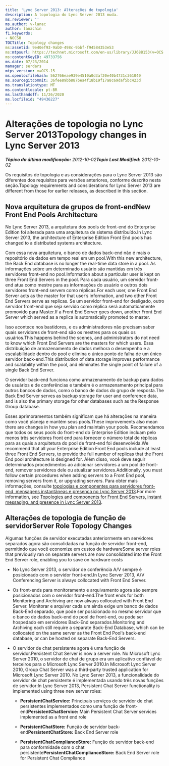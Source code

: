 ```yaml
---
title: 'Lync Server 2013: Alterações de topologia'
description: A topologia do Lync Server 2013 muda.
ms.reviewer: ''
ms.author: v-lanac
author: lanachin
f1.keywords:
- NOCSH
TOCTitle: Topology changes
ms:assetid: 9e40ef93-9ab0-498c-9bbf-f94584353e53
ms:mtpsurl: https://technet.microsoft.com/en-us/library/JJ688153(v=OCS.15)
ms:contentKeyID: 49733756
ms.date: 07/23/2014
manager: serdars
mtps_version: v=OCS.15
ms.openlocfilehash: 562766eae939e4510a0d3af20e40b4731c361040
ms.sourcegitcommit: 36fee89bb887bea4f18b19f17a8c69daf5bc423d
ms.translationtype: MT
ms.contentlocale: pt-BR
ms.lasthandoff: 11/26/2020
ms.locfileid: "49436227"
---
```

# <a name="topology-changes-in-lync-server-2013"></a><span data-ttu-id="5358d-103">Alterações de topologia no Lync Server 2013</span><span class="sxs-lookup"><span data-stu-id="5358d-103">Topology changes in Lync Server 2013</span></span>

<div data-xmlns="http://www.w3.org/1999/xhtml">

<div class="topic" data-xmlns="http://www.w3.org/1999/xhtml" data-msxsl="urn:schemas-microsoft-com:xslt" data-cs="https://msdn.microsoft.com/">

<div data-asp="https://msdn2.microsoft.com/asp">



</div>

<div id="mainSection">

<div id="mainBody"><span data-ttu-id="5358d-104">

<span> </span></span><span class="sxs-lookup"><span data-stu-id="5358d-104">

<span> </span></span></span>

<span data-ttu-id="5358d-105">_**Tópico da última modificação:** 2012-10-02_</span><span class="sxs-lookup"><span data-stu-id="5358d-105">_**Topic Last Modified:** 2012-10-02_</span></span>

<span data-ttu-id="5358d-106">Os requisitos de topologia e as considerações para o Lync Server 2013 são diferentes dos requisitos para versões anteriores, conforme descrito nesta seção.</span><span class="sxs-lookup"><span data-stu-id="5358d-106">Topology requirements and considerations for Lync Server 2013 are different from those for earlier releases, as described in this section.</span></span>

<div>

## <a name="new-front-end-pools-architecture"></a><span data-ttu-id="5358d-107">Nova arquitetura de grupos de front-end</span><span class="sxs-lookup"><span data-stu-id="5358d-107">New Front End Pools Architecture</span></span>

<span data-ttu-id="5358d-108">No Lync Server 2013, a arquitetura dos pools de front-end do Enterprise Edition foi alterada para uma arquitetura de sistema distribuído.</span><span class="sxs-lookup"><span data-stu-id="5358d-108">In Lync Server 2013, the architecture of Enterprise Edition Front End pools has changed to a distributed systems architecture.</span></span>

<span data-ttu-id="5358d-109">Com essa nova arquitetura, o banco de dados back-end não é mais o repositório de dados em tempo real em um pool.</span><span class="sxs-lookup"><span data-stu-id="5358d-109">With this new architecture, the Back End database is no longer the real-time data store in a pool.</span></span> <span data-ttu-id="5358d-110">As informações sobre um determinado usuário são mantidas em três servidores front-end no pool.</span><span class="sxs-lookup"><span data-stu-id="5358d-110">Information about a particular user is kept on three Front End Servers in the pool.</span></span> <span data-ttu-id="5358d-111">Para cada usuário, um servidor front-end atua como mestre para as informações do usuário e outros dois servidores front-end servem como réplicas.</span><span class="sxs-lookup"><span data-stu-id="5358d-111">For each user, one Front End Server acts as the master for that user’s information, and two other Front End Servers serve as replicas.</span></span> <span data-ttu-id="5358d-112">Se um servidor front-end for desligado, outro servidor front-end que seja servido como réplica será automaticamente promovido para Master.</span><span class="sxs-lookup"><span data-stu-id="5358d-112">If a Front End Server goes down, another Front End Server which served as a replica is automatically promoted to master.</span></span>

<span data-ttu-id="5358d-113">Isso acontece nos bastidores, e os administradores não precisam saber quais servidores de front-end são os mestres para os quais os usuários.</span><span class="sxs-lookup"><span data-stu-id="5358d-113">This happens behind the scenes, and administrators do not need to know which Front End Servers are the masters for which users.</span></span> <span data-ttu-id="5358d-114">Essa distribuição de armazenamento de dados melhora o desempenho e a escalabilidade dentro do pool e elimina o único ponto de falha de um único servidor back-end.</span><span class="sxs-lookup"><span data-stu-id="5358d-114">This distribution of data storage improves performance and scalability within the pool, and eliminates the single point of failure of a single Back End Server.</span></span>

<span data-ttu-id="5358d-115">O servidor back-end funciona como armazenamento de backup para dados de usuários e de conferências e também é o armazenamento principal para outros bancos de dados, como o banco de dados do grupo de resposta.</span><span class="sxs-lookup"><span data-stu-id="5358d-115">The Back End Server serves as backup storage for user and conference data, and is also the primary storage for other databases such as the Response Group database.</span></span>

<span data-ttu-id="5358d-116">Esses aprimoramentos também significam que há alterações na maneira como você planeja e mantém seus pools.</span><span class="sxs-lookup"><span data-stu-id="5358d-116">These improvements also mean there are changes in how you plan and maintain your pools.</span></span> <span data-ttu-id="5358d-117">Recomendamos que todos os seus pools do front-end do Enterprise Edition incluam pelo menos três servidores front end para fornecer o número total de réplicas para as quais a arquitetura do pool de front-end foi desenvolvida.</span><span class="sxs-lookup"><span data-stu-id="5358d-117">We recommend that all your Enterprise Edition Front End pools include at least three Front End Servers, to provide the full number of replicas that the Front End pool architecture is designed for.</span></span> <span data-ttu-id="5358d-118">Além disso, você deve seguir determinados procedimentos ao adicionar servidores a um pool de front-end, remover servidores dele ou atualizar servidores.</span><span class="sxs-lookup"><span data-stu-id="5358d-118">Additionally, you must follow certain procedures when adding servers to a Front End pool, removing servers from it, or upgrading servers.</span></span> <span data-ttu-id="5358d-119">Para obter mais informações, consulte [topologias e componentes para servidores front-end, mensagens instantâneas e presença no Lync Server 2013](lync-server-2013-topologies-and-components-for-front-end-servers-instant-messaging-and-presence.md).</span><span class="sxs-lookup"><span data-stu-id="5358d-119">For more information, see [Topologies and components for Front End Servers, instant messaging, and presence in Lync Server 2013](lync-server-2013-topologies-and-components-for-front-end-servers-instant-messaging-and-presence.md).</span></span>

<div>

## <a name="server-role-topology-changes"></a><span data-ttu-id="5358d-120">Alterações de topologia de função de servidor</span><span class="sxs-lookup"><span data-stu-id="5358d-120">Server Role Topology Changes</span></span>

<span data-ttu-id="5358d-121">Algumas funções de servidor executadas anteriormente em servidores separados agora são consolidadas na função de servidor front-end, permitindo que você economize em custos de hardware</span><span class="sxs-lookup"><span data-stu-id="5358d-121">Some server roles that previously ran on separate servers are now consolidated into the Front End Server role, enabling you to save on hardware costs</span></span>

  - <span data-ttu-id="5358d-122">No Lync Server 2013, o servidor de conferência A/V sempre é posicionado com o servidor front-end.</span><span class="sxs-lookup"><span data-stu-id="5358d-122">In Lync Server 2013, A/V Conferencing Server is always collocated with Front End Server.</span></span>

  - <span data-ttu-id="5358d-123">Os front-ends para monitoramento e arquivamento agora são sempre posicionados com o servidor front-end.</span><span class="sxs-lookup"><span data-stu-id="5358d-123">The front ends for both Monitoring and Archiving are now always collocated with Front End Server.</span></span> <span data-ttu-id="5358d-124">Monitorar e arquivar cada um ainda exige um banco de dados Back-End separado, que pode ser posicionado no mesmo servidor que o banco de dados back-end do pool de front-end, ou pode ser hospedado em servidores Back-End separados.</span><span class="sxs-lookup"><span data-stu-id="5358d-124">Monitoring and Archiving each still require a separate Back-End Database, which can be collocated on the same server as the Front End Pool’s back-end database, or can be hosted on separate Back-End Servers.</span></span>

  - <span data-ttu-id="5358d-125">O servidor de chat persistente agora é uma função de servidor.</span><span class="sxs-lookup"><span data-stu-id="5358d-125">Persistent Chat Server is now a server role.</span></span> <span data-ttu-id="5358d-126">No Microsoft Lync Server 2010, o servidor de chat de grupo era um aplicativo confiável de terceiros para o Microsoft Lync Server 2010.</span><span class="sxs-lookup"><span data-stu-id="5358d-126">In Microsoft Lync Server 2010, Group Chat Server was a third-party trusted application for Microsoft Lync Server 2010.</span></span> <span data-ttu-id="5358d-127">No Lync Server 2013, a funcionalidade do servidor de chat persistente é implementada usando três novas funções de servidor:</span><span class="sxs-lookup"><span data-stu-id="5358d-127">In Lync Server 2013, Persistent Chat Server functionality is implemented using three new server roles:</span></span>
    
      - <span data-ttu-id="5358d-128">**PersistentChatService:** Principais serviços de servidor de chat persistentes implementados como uma função de front-end</span><span class="sxs-lookup"><span data-stu-id="5358d-128">**PersistentChatService:** Main Persistent Chat Server services implemented as a front end role</span></span>
    
      - <span data-ttu-id="5358d-129">**PersistentChatStore:** Função de servidor back-end</span><span class="sxs-lookup"><span data-stu-id="5358d-129">**PersistentChatStore:** Back End Server role</span></span>
    
      - <span data-ttu-id="5358d-130">**PersistentChatComplianceStore:** Função de servidor back-end para conformidade com o chat persistente</span><span class="sxs-lookup"><span data-stu-id="5358d-130">**PersistentChatComplianceStore:** Back End Server role for Persistent Chat Compliance</span></span>

<span data-ttu-id="5358d-131"></div>

</div>

</div>

<span> </span>

</div>

</div>

</span><span class="sxs-lookup"><span data-stu-id="5358d-131"></div>

</div>

</div>

<span> </span>

</div>

</div>

</span></span></div>

